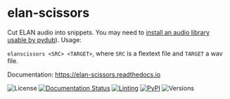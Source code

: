 # elan-scissors

Cut ELAN audio into snippets. You may need to [install an audio library usable by pydub](https://github.com/jiaaro/pydub#getting-ffmpeg-set-up)).
Usage:

`elanscissors <SRC> <TARGET>`, where `SRC` is a flextext file and `TARGET` a wav file.

Documentation: https://elan-scissors.readthedocs.io

![License](https://img.shields.io/github/license/fmatter/elan-scissors)
[![Documentation Status](https://readthedocs.org/projects/elan-scissors/badge/?version=latest)](https://elan-scissors.readthedocs.io/en/latest/?badge=latest)
[![Linting](https://img.shields.io/github/workflow/status/fmatter/elan-scissors/lint?label=linting)](https://github.com/fmatter/elan-scissors/actions/workflows/lint.yml)
[![PyPI](https://img.shields.io/pypi/v/elan-scissors.svg)](https://pypi.org/project/elan-scissors)
![Versions](https://img.shields.io/pypi/pyversions/elan-scissors)
